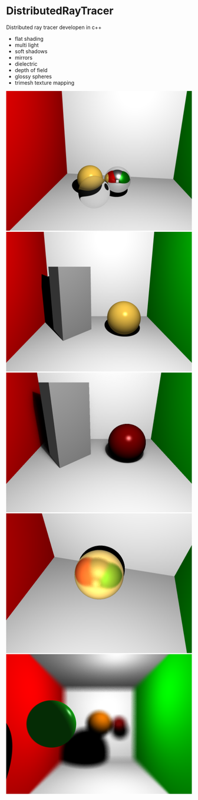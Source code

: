 # DistributedRayTracer
Distributed ray tracer developen in c++

- flat shading
- multi light
- soft shadows
- mirrors
- dielectric
- depth of field
- glossy spheres
- trimesh texture mapping

![](https://github.com/TheZino/DistributedRayTracer/blob/master/results/00a%20-%203_sphere.png)
![](https://github.com/TheZino/DistributedRayTracer/blob/master/results/01b%20-%20CS_aa.png)
![](https://github.com/TheZino/DistributedRayTracer/blob/master/results/03b%20-%20soft_shadows.png)
![](https://github.com/TheZino/DistributedRayTracer/blob/master/results/06b%20-%20glossy%20surfaces.png)
![](https://github.com/TheZino/DistributedRayTracer/blob/master/results/04b%20-%20dof.png)
